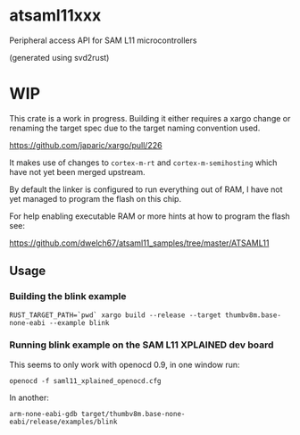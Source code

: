 # atsaml11xxx

Peripheral access API for SAM L11 microcontrollers

(generated using svd2rust)

# WIP

This crate is a work in progress. Building it either requires
a xargo change or renaming the target spec due to the target
naming convention used.

https://github.com/japaric/xargo/pull/226

It makes use of changes to `cortex-m-rt` and `cortex-m-semihosting`
which have not yet been merged upstream.

By default the linker is configured to run everything out of RAM,
I have not yet managed to program the flash on this chip.

For help enabling executable RAM or more hints at how to program the flash see:

https://github.com/dwelch67/atsaml11_samples/tree/master/ATSAML11

## Usage

### Building the blink example

```
RUST_TARGET_PATH=`pwd` xargo build --release --target thumbv8m.base-none-eabi --example blink
```

### Running blink example on the SAM L11 XPLAINED dev board

This seems to only work with openocd 0.9, in one window run:
```
openocd -f saml11_xplained_openocd.cfg
```

In another:
```
arm-none-eabi-gdb target/thumbv8m.base-none-eabi/release/examples/blink
```
